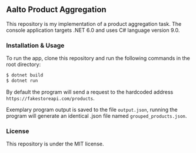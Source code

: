 ## Aalto Product Aggregation

This repository is my implementation of a product aggregation task. The console application targets .NET 6.0 and uses C# language version 9.0.

### Installation & Usage

To run the app, clone this repository and run the following commands in the root directory:

```bash
$ dotnet build
$ dotnet run
```

By default the program will send a request to the hardcoded address `https://fakestoreapi.com/products`.

Exemplary program output is saved to the file `output.json`, running the program will generate an identical .json file named `grouped_products.json`.

### License

This repository is under the MIT license.